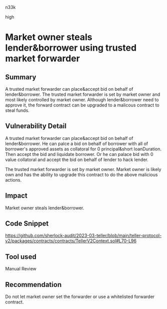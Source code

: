 n33k

high

# Market owner steals lender&borrower using trusted market forwarder

## Summary

A trusted market forwarder can place&accept bid on behalf of lender&borrower. The trusted market forwarder is set by market owner and most likely controlled by market owner. Although lender&borrower need to approve it, the forward contract can be upgraded to a malicous contract to steal funds.

## Vulnerability Detail

A trusted market forwarder can place&accept bid on behalf of lender&borrower. He can palce a bid on behalf of borrower with all of borrower's approved assets as collatoral for 0 principal&short loanDuration. Then accept the bid and liquidate borrower. Or he can palace bid with 0 value collatoral and accept the bid on behalf of lender to hack lender.

The trusted market forwarder is set by market owner. Market owner is likely own and has the ability to upgrade this contract to do the above malicious actions.

## Impact

Market owner steals lender&borrower.

## Code Snippet

https://github.com/sherlock-audit/2023-03-teller/blob/main/teller-protocol-v2/packages/contracts/contracts/TellerV2Context.sol#L70-L96

## Tool used

Manual Review

## Recommendation

Do not let market owner set the forwarder or use a whitelisted forwarder contract.